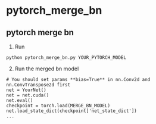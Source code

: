 # pytorch_merge_bn
## pytorch merge bn

1. Run 
```
python pytorch_merge_bn.py YOUR_PYTORCH_MODEL
```

2. Run the merged bn model
```
# You should set params **bias=True** in nn.Conv2d and nn.ConvTranspose2d first
net = YourNet()
net = net.cuda()
net.eval()
checkpoint = torch.load(MERGE_BN_MODEL)
net.load_state_dict(checkpoint['net_state_dict'])
...
```

